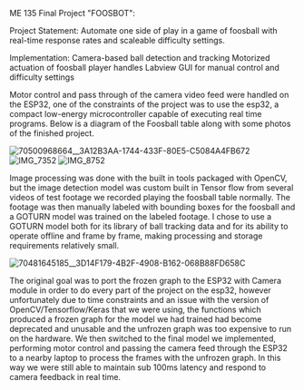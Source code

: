 ME 135 Final Project "FOOSBOT":

Project Statement: Automate one side of play in a game of foosball with real-time response rates and scaleable difficulty settings. 

Implementation:
Camera-based ball detection and tracking
Motorized actuation of foosball player handles
Labview GUI for manual control and difficulty settings

Motor control and pass through of the camera video feed were handled on the ESP32, one of the constraints of the project was to use the esp32, a compact low-energy microcontroller capable of executing real time programs. Below is a diagram of the Foosball table along with some photos of the finished project. 

![70500968664__3A12B3AA-1744-433F-80E5-C5084A4FB672](https://github.com/user-attachments/assets/a8cbb718-8a61-479a-8739-a511e3cb9eac)
![IMG_7352](https://github.com/user-attachments/assets/5b46d428-2c94-4739-aa80-3410a34d3b82=250x250)
![IMG_8752](https://github.com/user-attachments/assets/f0aa22fa-c8c9-46f9-9401-2f7f77e308e0)

Image processing was done with the built in tools packaged with OpenCV, but the image detection model was custom built in Tensor flow from several videos of test footage we recorded playing the foosball table normally. The footage was then manually labeled with bounding boxes for the foosball and a GOTURN model was trained on the labeled footage. I chose to use a GOTURN model both for its library of ball tracking data and for its ability to operate offline and frame by frame, making processing and storage requirements relatively small.

![70481645185__3D14F179-4B2F-4908-B162-068B88FD658C](https://github.com/user-attachments/assets/020ce42c-e0f3-45a0-8e59-f73327ebb6f0)

The original goal was to port the frozen graph to the ESP32 with Camera module in order to do every part of the project on the esp32, however unfortunately due to time constraints and an issue with the version of OpenCV/Tensorflow/Keras that we were using, the functions which produced a frozen graph for the model we had trained had become deprecated and unusable and the unfrozen graph was too expensive to run on the hardware. We then switched to the final model we implemented, performing motor control and passing the camera feed through the ESP32 to a nearby laptop to process the frames with the unfrozen graph. In this way we were still able to maintain sub 100ms latency and respond to camera feedback in real time.
